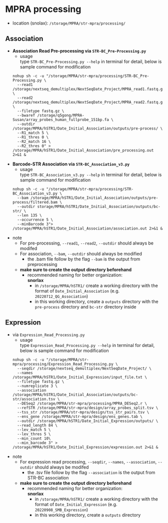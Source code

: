 
# MPRA processing 
- location (snolax): `/storage/MPRA/str-mpra/processing/`

## Association
- __Association Read Pre-processing via `STR-BC_Pre-Processing.py`__
    - usage \
      type `STR-BC_Pre-Processing.py --help` in terminal for detail, below is sample command for modification
    ```shell
    nohup sh -c -u "/storage/MPRA/str-mpra/processing/STR-BC_Pre-Processing.py \
      --read1 /storage/nextseq_demultiplex/NextSeqDate_Project/MPRA_read1.fastq.gz \
      --read2 /storage/nextseq_demultiplex/NextSeqDate_Project/MPRA_read2.fastq.gz \
      --filetype fastq.gz \
      --bwaref /storage/q5gong/MPRA-Susan/array_probes_human_fullprobe_151bp.fa \
      --outdir /storage/MPRA/hSTR1/Date_Initial_Association/outputs/pre-process/ \
      --R1_match 5 \
      --R1_thres 0 \
      --R2_match 16 \
      --R2_thres 0" > /storage/MPRA/hSTR1/Date_Initial_Association/pre_processing.out 2>&1 &
    ```
- __Barcode-STR Association via `STR-BC_Association_v3.py`__
    - usage \
      type `STR-BC_Association_v3.py --help` in terminal for detail, below is sample command for modification
    ```shell
    nohup sh -c -u "/storage/MPRA/str-mpra/processing/STR-BC_Association_v3.py \
      --bam /storage/MPRA/hSTR1/Date_Initial_Association/outputs/pre-process/filtered.bam \
      --outdir storage/MPRA/hSTR1/Date_Initial_Association/outputs/bc-str/ \
      --len 135 \
      --occurrence 5 \
      --minBarcode 3"> /storage/MPRA/hSTR1/Date_Initial_Association/association.out 2>&1 &
    ```
- note 
    - For pre-processing, `--read1`, `--read2`, `--outdir` should always be modifed
    - For association, `--bam`, `--outdir` should always be modified 
        - the .bam file follow by the flag `--bam` is the output from preprocessing 
    - __make sure to create the output directory beforehand__
        - recommended naming for better organization: \
          __snorlax__
          - in `/storage/MPRA/hSTR1/` create a working directory with the format of `Date_Initial_Association` (e.g. `20220712_QG_Association`)
          - in this working directory, create a `outputs` directory with the `pre-process` directory and `bc-str` directory inside

## Expression 
- via `Expression_Read_Processing.py`
    - usage \
      type `Expression_Read_Processing.py --help` in terminal for detail, below is sample command for modification
    ```shell
    nohup sh -c -u "/storage/MPRA/str-mpra/processing/Expression_Read_Processing.py \
      --seqdir /storage/nextseq_demultiplex/NextSeqDate_Project/ \
      --names /storage/MPRA/hSTR1/Date_Initial_Expression/input_file.txt \
      --filetype fastq.gz \
      --numreplicate 3 \
      --association /storage/MPRA/hSTR1/Date_Initial_Association/outputs/bc-str/association.tsv \
      --DESeq2 /storage/MPRA/str-mpra/processing/MPRA_DESeq2.r \
      --refSTR /storage/MPRA/str-mpra/design/array_probes_split.tsv \
      --tss_str /storage/MPRA/str-mpra/design/tss_str_pairs.tsv \
      --ens_gene /storage/MPRA/str-mpra/design/ens_genes.tab \
      --outdir /storage/MPRA/hSTR1/Date_Initial_Expression/outputs/ \
      --read_length 84 \
      --lev_match 5 \
      --lev_thres 5 \
      --min_count 10\
      --min_barcode 3" > /storage/MPRA/hSTR1/Date_Initial_Expression/expression.out 2>&1 &
    ```
- note 
    - For expression read processing, `--seqdir`, `--names`, `--association`, `--outdir` should always be modifed
        - the .tsv file follow by the flag `--association` is the output from STR-BC association 
    - __make sure to create the output directory beforehand__
        - recommended naming for better organization: \
          __snorlax__
          - in `/storage/MPRA/hSTR1/` create a working directory with the format of `Date_Initial_Expression` (e.g. `20220908_SMB_Expression`)
          - in this working directory, create a `outputs` directory
